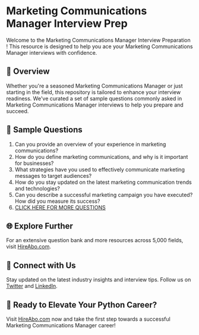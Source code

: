 # Marketing Communications Manager Interview Prep

Welcome to the Marketing Communications Manager Interview Preparation ! This resource is designed to help you ace your Marketing Communications Manager interviews with confidence.

## 🚀 Overview

Whether you're a seasoned Marketing Communications Manager or just starting in the field, this repository is tailored to enhance your interview readiness. We've curated a set of sample questions commonly asked in Marketing Communications Manager interviews to help you prepare and succeed.

## 📝 Sample Questions

1. Can you provide an overview of your experience in marketing communications?
2. How do you define marketing communications, and why is it important for businesses?
3. What strategies have you used to effectively communicate marketing messages to target audiences?
4. How do you stay updated on the latest marketing communication trends and technologies?
5. Can you describe a successful marketing campaign you have executed? How did you measure its success?
6. [CLICK HERE FOR MORE QUESTIONS](https://hireabo.com/job/8_3_41/Marketing%20Communications%20Manager)

## 🌐 Explore Further

For an extensive question bank and more resources across 5,000 fields, visit [HireAbo.com](https://www.hireabo.com).

## 📱 Connect with Us

Stay updated on the latest industry insights and interview tips. Follow us on [Twitter](https://twitter.com/hireabo) and [LinkedIn](https://www.linkedin.com/in/hire-abo-3609972a8/).

## 🚀 Ready to Elevate Your Python Career?

Visit [HireAbo.com](https://www.hireabo.com) now and take the first step towards a successful Marketing Communications Manager career!